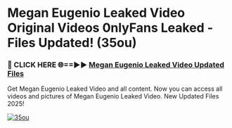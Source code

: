 # Megan Eugenio Leaked Video Original Videos 0nlyFans Leaked - Files Updated! (35ou)

<h3>🔴 CLICK HERE 🌐==►► <a href="https://tinyurl.com/3hn5wdd3" rel="nofollow">Megan Eugenio Leaked Video Updated Files</a></h3>

Get Megan Eugenio Leaked Video and all content. Now you can access all videos and pictures of Megan Eugenio Leaked Video. New Updated Files 2025!

[![35ou](https://i.imgur.com/4HnBqBT.gif)](https://tinyurl.com/3hn5wdd3)

